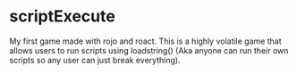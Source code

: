 # scriptExecute
My first game made with rojo and roact. This is a highly volatile game that allows users to run scripts using loadstring() 
(Aka anyone can run their own scripts so any user can just break everything).
